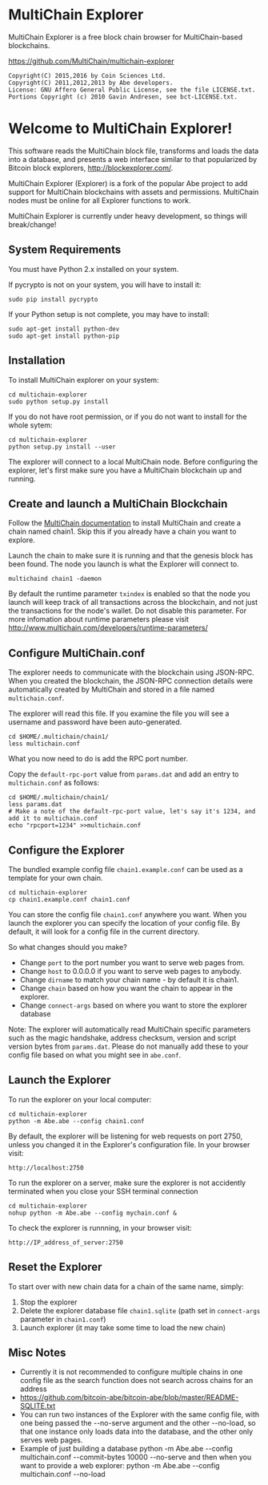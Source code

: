 MultiChain Explorer
===================

MultiChain Explorer is a free block chain browser for MultiChain-based blockchains.

https://github.com/MultiChain/multichain-explorer

    Copyright(C) 2015,2016 by Coin Sciences Ltd.
    Copyright(C) 2011,2012,2013 by Abe developers.
    License: GNU Affero General Public License, see the file LICENSE.txt.
    Portions Copyright (c) 2010 Gavin Andresen, see bct-LICENSE.txt.


Welcome to MultiChain Explorer!
===============================

This software reads the MultiChain block file, transforms and loads the
data into a database, and presents a web interface similar to that
popularized by Bitcoin block explorers, http://blockexplorer.com/.

MultiChain Explorer (Explorer) is a fork of the popular Abe project to add support for MultiChain blockchains with assets and permissions.  MultiChain nodes must be online for all Explorer functions to work.

MultiChain Explorer is currently under heavy development, so things will break/change!


System Requirements
-------------------

You must have Python 2.x installed on your system.

If pycrypto is not on your system, you will have to install it:

    sudo pip install pycrypto

If your Python setup is not complete, you may have to install:

    sudo apt-get install python-dev
    sudo apt-get install python-pip


Installation
------------

To install MultiChain explorer on your system:

    cd multichain-explorer
    sudo python setup.py install

If you do not have root permission, or if you do not want to install for the whole sytem:

    cd multichain-explorer
    python setup.py install --user

The explorer will connect to a local MultiChain node.  Before configuring the explorer, let's first make sure you have a MultiChain blockchain up and running.


Create and launch a MultiChain Blockchain
-----------------------------------------

Follow the [MultiChain documentation](http://www.multichain.com/download-install/) to install MultiChain and create a chain named chain1.  Skip this if you already have a chain you want to explore.

Launch the chain to make sure it is running and that the genesis block has been found.  The node you launch is what the Explorer will connect to.

    multichaind chain1 -daemon

By default the runtime parameter ````txindex```` is enabled so that the node you launch will keep track of all transactions across the blockchain, and not just the transactions for the node's wallet.  Do not disable this parameter. For more infomation about runtime parameters please visit http://www.multichain.com/developers/runtime-parameters/


Configure MultiChain.conf
-------------------------

The explorer needs to communicate with the blockchain using JSON-RPC.  When you created the blockchain, the JSON-RPC connection details were automatically created by MultiChain and stored in a file named ````multichain.conf````.

The explorer will read this file.  If you examine the file you will see a username and password have been auto-generated.

    cd $HOME/.multichain/chain1/
    less multichain.conf

What you now need to do is add the RPC port number.

Copy the ````default-rpc-port```` value from ````params.dat```` and add an entry to ````multichain.conf```` as follows:

    cd $HOME/.multichain/chain1/
    less params.dat
    # Make a note of the default-rpc-port value, let's say it's 1234, and add it to multichain.conf
    echo "rpcport=1234" >>multichain.conf


Configure the Explorer
----------------------

The bundled example config file ````chain1.example.conf```` can be used as a template for your own chain.

    cd multichain-explorer
    cp chain1.example.conf chain1.conf

You can store the config file ````chain1.conf```` anywhere you want.  When you launch the explorer you can specify the location of your config file.  By default, it will look for a config file in the current directory.

So what changes should you make?

* Change ````port```` to the port number you want to serve web pages from.
* Change ````host```` to 0.0.0.0 if you want to serve web pages to anybody.
* Change ````dirname```` to match your chain name - by default it is chain1.
* Change ````chain```` based on how you want the chain to appear in the explorer.
* Change ````connect-args```` based on where you want to store the explorer database

Note: The explorer will automatically read MultiChain specific parameters such as the magic handshake, address checksum, version and script version bytes from ````params.dat````.  Please do not manually add these to your config file based on what you might see in ````abe.conf````.


Launch the Explorer
-------------------

To run the explorer on your local computer:

    cd multichain-explorer
    python -m Abe.abe --config chain1.conf

By default, the explorer will be listening for web requests on port 2750, unless you changed it in the Explorer's configuration file.  In your browser visit:

    http://localhost:2750

To run the explorer on a server, make sure the explorer is not accidently terminated when you close your SSH terminal connection

    cd multichain-explorer
    nohup python -m Abe.abe --config mychain.conf &

To check the explorer is runnning, in your browser visit:

    http://IP_address_of_server:2750


Reset the Explorer
----------------------

To start over with new chain data for a chain of the same name, simply:
1. Stop the explorer
2. Delete the explorer database file ````chain1.sqlite```` (path set in ````connect-args```` parameter in ````chain1.conf````)
3. Launch explorer (it may take some time to load the new chain)


Misc Notes
----------
* Currently it is not recommended to configure multiple chains in one config file as the search function does not search across chains for an address
* https://github.com/bitcoin-abe/bitcoin-abe/blob/master/README-SQLITE.txt
* You can run two instances of the Explorer with the same config file, with one being passed the --no-serve argument and the other --no-load, so that one instance only loads data into the database, and the other only serves web pages.
* Example of just building a database
python -m Abe.abe --config multichain.conf --commit-bytes 10000 --no-serve
and then when you want to provide a web explorer:
python -m Abe.abe --config multichain.conf --no-load


